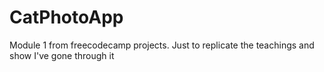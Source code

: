 # CatPhotoApp
Module 1 from freecodecamp projects. Just to replicate the teachings and show I've gone through it

